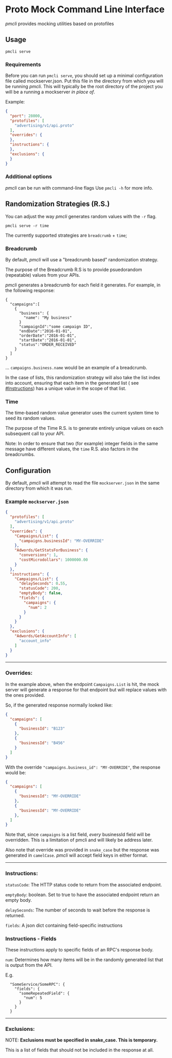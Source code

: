 # Proto Mock Command Line Interface

*pmcli* provides mocking utilities based on protofiles

## Usage
```
pmcli serve
```

### Requirements
Before you can run `pmcli serve`, you should set up a minimal configuration 
file called mockserver.json.  Put this file in the directory from which you 
will be running *pmcli*.  This will typically be the root directory of the
project you will be a running a mockserver *in place of*.

Example:
```json
{
  "port": 28000,
  "protofiles": [
    "advertising/v1/api.proto"
  ],
  "overrides": {
  },
  "instructions": {
  },
  "exclusions": {
  }
}
```

### Additional options
*pmcli* can be run with command-line flags
Use `pmcli -h` for more info.

## Randomization Strategies (R.S.)

You can adjust the way *pmcli* generates random values with the `-r` flag.

`pmcli serve -r time`

The currently supported strategies are `breadcrumb` + `time`;

### Breadcrumb

By default, *pmcli* will use a "breadcrumb based" randomization strategy.

The purpose of the Breadcrumb R.S is to provide psuedorandom (repeatable)
values from your APIs.

*pmcli* generates a breadcrumb for each field it generates.  For example, in the
following response:
```
{
  "campaigns":[
    {
      "business": {
        "name": "My business"
      }
      "campaignId":"some campaign ID",
      "endDate":"2016-01-01",
      "orderDate":"2016-01-01",
      "startDate":"2016-01-01",
      "status":"ORDER_RECEIVED"
    }
  ]
}
```

... `campaigns.business.name` would be an example of a breadcrumb.

In the case of lists, this randomization strategy will also take the list index
into account, ensuring that each item in the generated list (
see <a href="#instructions">#Instructions</a>) has a unique value in the scope
of that list.

### Time

The time-based random value generator uses the current system time to seed its
random values.

The purpose of the Time R.S. is to generate entirely unique values on each
subsequent call to your API.

Note: In order to ensure that two (for example) integer fields in the same
message have different values, the `time` R.S. also factors in the breadcrumbs.


## Configuration
By default, *pmcli* will attempt to read the file `mockserver.json` in the same
directory from which it was run.

### Example `mockserver.json`
```json
{
  "protofiles": [
    "advertising/v1/api.proto"
  ],
  "overrides": {
    "Campaigns/List": {
      "campaigns.businessId": "MY-OVERRIDE"
    },
    "Adwords/GetStatsForBusiness": {
      "conversions": 1,
      "costMicrodollars": 1000000.00
    }
  },
  "instructions": {
    "Campaigns/List": {
      "delaySeconds": 0.55,
      "statusCode": 200,
      "emptyBody": false,
      "fields": {
        "campaigns": {
          "num": 2
        }
      }
    }
  },
  "exclusions": {
    "Adwords/GetAccountInfo": [
      "account_info"
    ]
  }
}
```

---

### Overrides:
In the example above, when the endpoint `Campaigns.List` is hit, the mock
server will generate a response for that endpoint but will replace values with
the ones provided.

So, if the generated response normally looked like:
```json
{
  "campaigns": [
    {
      "businessId": "B123"
    },
    {
      "businessId": "B456"
    }
  ]
}
```

With the override `"campaigns.business_id": "MY-OVERRIDE"`, the response
would be:
```json
{
  "campaigns": [
    {
      "businessId": "MY-OVERRIDE"
    },
    {
      "businessId": "MY-OVERRIDE"
    },
  ]
}
```

Note that, since `campaigns` is a list field, *every* businessId field will be
overridden.  This is a limitation of pmcli and will likely be address later.

Also note that override was provided in `snake_case` but the response was
generated in `camelCase`.  *pmcli* will accept field keys in either format.

---

### Instructions:

`statusCode`: The HTTP status code to return from the associated endpoint.

`emptyBody`: boolean.  Set to true to have the associated endpoint return an
empty body.

`delaySeconds`: The number of seconds to wait before the response is returned.

`fields`: A json dict containing field-specific instructions

### Instructions - Fields

These instructions apply to specific fields of an RPC's response body.

`num`: Determines how many items will be in the randomly generated list that is
output from the API.

E.g.
```
  "SomeService/SomeRPC": {
    "fields": {
      "someRepeatedField": {
        "num": 5
      }
    }
  }
```

---

### Exclusions:

NOTE: **Exclusions must be specified in snake_case.  This is temporary.**

This is a list of fields that should not be included in the response at all.

